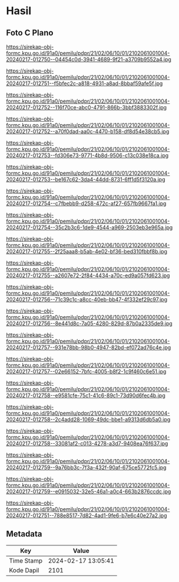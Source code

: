 # Hasil

## Foto C Plano

https://sirekap-obj-formc.kpu.go.id/91a0/pemilu/pdpr/21/02/06/10/01/2102061001004-20240217-012750--04454c0d-3941-4689-9f21-a3709b9552a4.jpg

https://sirekap-obj-formc.kpu.go.id/91a0/pemilu/pdpr/21/02/06/10/01/2102061001004-20240217-012751--f5bfec2c-a818-4931-a8ad-8bbaf59afe5f.jpg

https://sirekap-obj-formc.kpu.go.id/91a0/pemilu/pdpr/21/02/06/10/01/2102061001004-20240217-012752--116f70ce-abc0-4791-866b-3bbf3883302f.jpg

https://sirekap-obj-formc.kpu.go.id/91a0/pemilu/pdpr/21/02/06/10/01/2102061001004-20240217-012752--a70f0dad-aa0c-4470-b158-df8d54e38cb5.jpg

https://sirekap-obj-formc.kpu.go.id/91a0/pemilu/pdpr/21/02/06/10/01/2102061001004-20240217-012753--fd306e73-9771-4b8d-9506-c13c038e18ca.jpg

https://sirekap-obj-formc.kpu.go.id/91a0/pemilu/pdpr/21/02/06/10/01/2102061001004-20240217-012753--be167c62-3da4-44dd-8731-6ff1d5f3120a.jpg

https://sirekap-obj-formc.kpu.go.id/91a0/pemilu/pdpr/21/02/06/10/01/2102061001004-20240217-012754--c7fbebb9-d258-472c-af27-657fb9667fa1.jpg

https://sirekap-obj-formc.kpu.go.id/91a0/pemilu/pdpr/21/02/06/10/01/2102061001004-20240217-012754--35c2b3c6-1de9-4544-a969-2503eb3e965a.jpg

https://sirekap-obj-formc.kpu.go.id/91a0/pemilu/pdpr/21/02/06/10/01/2102061001004-20240217-012755--2f25aaa8-b5ab-4e02-bf36-bed310fbbf8b.jpg

https://sirekap-obj-formc.kpu.go.id/91a0/pemilu/pdpr/21/02/06/10/01/2102061001004-20240217-012755--a2607e72-2f84-4434-a70c-ed9a057fd623.jpg

https://sirekap-obj-formc.kpu.go.id/91a0/pemilu/pdpr/21/02/06/10/01/2102061001004-20240217-012756--71c39c1c-a8cc-40eb-bb47-4f332ef29c97.jpg

https://sirekap-obj-formc.kpu.go.id/91a0/pemilu/pdpr/21/02/06/10/01/2102061001004-20240217-012756--8e441d8c-7a05-4280-829d-87b0a2335de9.jpg

https://sirekap-obj-formc.kpu.go.id/91a0/pemilu/pdpr/21/02/06/10/01/2102061001004-20240217-012757--931e78bb-98b0-4947-82bd-ef072ad76c4e.jpg

https://sirekap-obj-formc.kpu.go.id/91a0/pemilu/pdpr/21/02/06/10/01/2102061001004-20240217-012757--02e66152-7bfc-4005-b8f2-1c9f460c6e51.jpg

https://sirekap-obj-formc.kpu.go.id/91a0/pemilu/pdpr/21/02/06/10/01/2102061001004-20240217-012758--e9581cfe-75c1-41c6-89c1-73d90d6fec4b.jpg

https://sirekap-obj-formc.kpu.go.id/91a0/pemilu/pdpr/21/02/06/10/01/2102061001004-20240217-012758--2c4add28-1069-49dc-bbe1-a9313d6db5a0.jpg

https://sirekap-obj-formc.kpu.go.id/91a0/pemilu/pdpr/21/02/06/10/01/2102061001004-20240217-012758--33081af2-c013-4278-a3d7-9408ea76f637.jpg

https://sirekap-obj-formc.kpu.go.id/91a0/pemilu/pdpr/21/02/06/10/01/2102061001004-20240217-012759--9a76bb3c-7f3a-432f-90af-675ce5772fc5.jpg

https://sirekap-obj-formc.kpu.go.id/91a0/pemilu/pdpr/21/02/06/10/01/2102061001004-20240217-012759--e0915032-32e5-46a1-a0c4-663b2876ccdc.jpg

https://sirekap-obj-formc.kpu.go.id/91a0/pemilu/pdpr/21/02/06/10/01/2102061001004-20240217-012751--788e8517-7d82-4ad1-9fe6-b7e6c40e27a2.jpg


## Metadata

| Key        | Value               |
| ---------- | ------------------- |
| Time Stamp | 2024-02-17 13:05:41 |
| Kode Dapil | 2101                |



